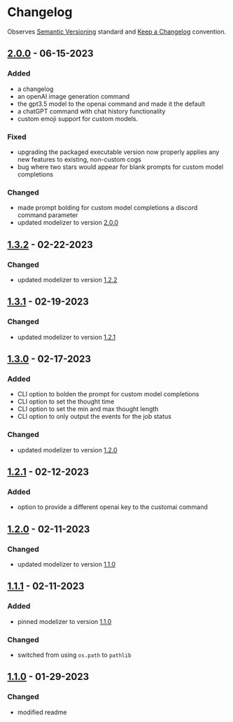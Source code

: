 # Changelog

Observes [Semantic Versioning](https://semver.org/spec/v2.0.0.html) standard and [Keep a Changelog](https://keepachangelog.com/en/1.0.0/) convention.

## [2.0.0] - 06-15-2023

### Added

- a changelog
- an openAI image generation command
- the gpt3.5 model to the openai command and made it the default
- a chatGPT command with chat history functionality
- custom emoji support for custom models.

### Fixed

- upgrading the packaged executable version now properly applies any new features to existing, non-custom cogs
- bug where two stars would appear for blank prompts for custom model completions

### Changed

- made prompt bolding for custom model completions a discord command parameter
- updated modelizer to version [2.0.0](https://github.com/A-Baji/discordAI-modelizer/releases/tag/2.0.0)

## [1.3.2] - 02-22-2023

### Changed

- updated modelizer to version [1.2.2](https://github.com/A-Baji/discordAI-modelizer/releases/tag/1.2.2)

## [1.3.1] - 02-19-2023

### Changed

- updated modelizer to version [1.2.1](https://github.com/A-Baji/discordAI-modelizer/releases/tag/1.2.1)

## [1.3.0] - 02-17-2023

### Added

- CLI option to bolden the prompt for custom model completions
- CLI option to set the thought time
- CLI option to set the min and max thought length
- CLI option to only output the events for the job status

### Changed

- updated modelizer to version [1.2.0](https://github.com/A-Baji/discordAI-modelizer/releases/tag/1.2.0)

## [1.2.1] - 02-12-2023

### Added

- option to provide a different openai key to the customai command

## [1.2.0] - 02-11-2023

### Changed

- updated modelizer to version [1.1.0](https://github.com/A-Baji/discordAI-modelizer/releases/tag/1.1.0)

## [1.1.1] - 02-11-2023

### Added

- pinned modelizer to version [1.1.0](https://github.com/A-Baji/discordAI-modelizer/releases/tag/1.0.1)

### Changed

- switched from using `os.path` to `pathlib`

## [1.1.0] - 01-29-2023

### Changed

- modified readme

[2.0.0]: https://github.com/A-Baji/discordAI/compare/1.3.2...2.0.0
[1.3.2]: https://github.com/A-Baji/discordAI/compare/1.3.1...1.3.2
[1.3.1]: https://github.com/A-Baji/discordAI/compare/1.3.0...1.3.1
[1.3.0]: https://github.com/A-Baji/discordAI/compare/1.2.1...1.3.0
[1.2.1]: https://github.com/A-Baji/discordAI/compare/1.2.0...1.2.1
[1.2.0]: https://github.com/A-Baji/discordAI/compare/1.1.1...1.2.0
[1.1.1]: https://github.com/A-Baji/discordAI/compare/1.1.0...1.1.1
[1.1.0]: https://github.com/A-Baji/discordAI/compare/1.0.0...1.1.0